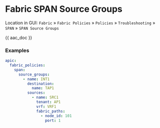 # Fabric SPAN Source Groups

Location in GUI:
`Fabric` » `Fabric Policies` » `Policies` » `Troubleshooting` » `SPAN` » `SPAN Source Groups`

{{ aac_doc }}
### Examples

```yaml
apic:
  fabric_policies:
    span:
      source_groups:
        - name: INT1
          destination:
            name: TAP1
          sources:
            - name: SRC1
              tenant: AP1
              vrf: VRF1
              fabric_paths:
                - node_id: 101
                  port: 1
```
